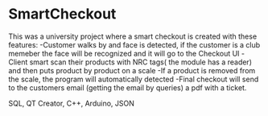 # SmartCheckout
This was a university project where a smart checkout is created with these features:
-Customer walks by and face is detected, if the customer is a club memeber the face will be recognized and it will go to the Checkout UI
-Client smart scan their products with NRC tags( the module has a reader) and then puts product by product on a scale
-If a product is removed from the scale, the program will automatically detected
-Final checkout will send to the customers email (getting the email by queries) a pdf with a ticket.

SQL, QT Creator, C++, Arduino, JSON
